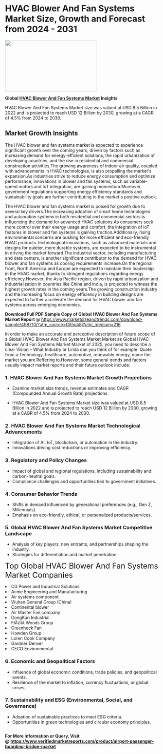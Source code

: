 <H1>HVAC Blower And Fan Systems Market Size, Growth and Forecast from 2024 - 2031</H1><img class="aligncenter size-medium wp-image-584254" src="https://thirdeyenews.in/wp-content/uploads/2024/09/Global-Market-Research-300x168.jpeg" alt="" width="300" height="168" /><p><strong>Global&nbsp;<a href="https://www.marketsizeandtrends.com/download-sample/498710/?utm_source=Github8j?utm_medium=216">HVAC Blower And Fan Systems Market</a> Insights</strong></p><p>HVAC Blower And Fan Systems Market size was valued at USD 8.5 Billion in 2022 and is projected to reach USD 12 Billion by 2030, growing at a CAGR of 4.5% from 2024 to 2030.</p><p><h2>Market Growth Insights</h2> <p>The HVAC blower and fan systems market is expected to experience significant growth over the coming years, driven by factors such as increasing demand for energy-efficient solutions, the rapid urbanization of developing countries, and the rise in residential and commercial construction activities.The growing awareness of indoor air quality, coupled with advancements in HVAC technologies, is also propelling the market's expansion.As industries strive to reduce energy consumption and optimize performance, innovations in blower and fan systems, such as variable-speed motors and IoT integration, are gaining momentum.Moreover, government regulations supporting energy efficiency standards and sustainability goals are further contributing to the market's positive outlook.</p> <p>The HVAC blower and fan systems market is poised for growth due to several key drivers.The increasing adoption of smart home technologies and automation systems in both residential and commercial sectors is influencing the demand for advanced HVAC solutions.As consumers seek more control over their energy usage and comfort, the integration of IoT features in blower and fan systems is gaining traction.Additionally, rising environmental concerns are pushing for more efficient and eco-friendly HVAC products.Technological innovations, such as advanced materials and designs for quieter, more durable systems, are expected to be instrumental in driving the market forward.The industrial sector, including manufacturing and data centers, is another significant contributor to the demand for HVAC blower and fan systems as cooling requirements increase.On the regional front, North America and Europe are expected to maintain their leadership in the HVAC market, thanks to stringent regulations regarding energy efficiency.However, the Asia Pacific region, driven by rapid urbanization and industrialization in countries like China and India, is projected to witness the highest growth rates in the coming years.The growing construction industry and the increasing focus on energy efficiency in building designs are expected to further accelerate the demand for HVAC blower and fan systems across emerging economies.<p><span class=""><strong>Download Full PDF Sample Copy of Global HVAC Blower And Fan Systems Market Report</strong> @ <a href="https://www.marketsizeandtrends.com/download-sample/498710/?utm_source=Github8j?utm_medium=216" target="_blank">https://www.marketsizeandtrends.com/download-sample/498710/?utm_source=Github8j?utm_medium=216</a></span></p><p>In order to make an accurate and perceptive description of future scope of a Global&nbsp;HVAC Blower And Fan Systems Market Market as Global&nbsp;HVAC Blower And Fan Systems Market Market of 2025, you need to describe a clear Vision &ndash; What Industry or Linda can you think of for example: Quote from a Technology, healthcare, automotive, renewable energy, name the market you are Reffering to.However, some general trends and factors usually impact market reports and their future outlook include:</p><h3>1.&nbsp;<strong>HVAC Blower And Fan Systems Market Growth Projections</strong></h3><ul><li>Examine market size trends, revenue estimates and CAGR (Compounded Annual Growth Rate) projections.</li><li><p>HVAC Blower And Fan Systems Market size was valued at USD 8.5 Billion in 2022 and is projected to reach USD 12 Billion by 2030, growing at a CAGR of 4.5% from 2024 to 2030.</p></li></ul><h3>2.&nbsp;<strong>HVAC Blower And Fan Systems Market Technological Advancements</strong></h3><ul><li>Integration of AI, IoT, blockchain, or automation in the industry.</li><li>Innovations driving cost reductions or improving efficiency.</li></ul><h3>3.&nbsp;<strong>Regulatory and Policy Changes</strong></h3><ul><li>Impact of global and regional regulations, including sustainability and carbon-neutral goals.</li><li>Compliance challenges and opportunities tied to government initiatives.</li></ul><h3>4.&nbsp;<strong>Consumer Behavior Trends</strong></h3><ul><li>Shifts in demand influenced by generational preferences (e.g., Gen Z, Millennials).</li><li>Emphasis on eco-friendly, ethical, or personalized products/services.</li></ul><h3>5.&nbsp;<strong>Global HVAC Blower And Fan Systems Market Competitive Landscape</strong></h3><ul><li>Analysis of key players, new entrants, and partnerships shaping the industry.</li><li>Strategies for differentiation and market penetration.</li></ul><p data-pm-slice="1 1 []"><span style="color: inherit; font-family: inherit; font-size: 25px;">Top Global HVAC Blower And Fan Systems Market Companies</span></p><div class="" data-test-id=""><p><li>CG Power and Industrial Solutions</li><li> Acme Engineering and Manufacturing</li><li> Air systems component</li><li> Wuhan General Group (China)</li><li> Continental blower</li><li> Air Master Fan company</li><li> DongKun Industrial</li><li> FlÃ¤kt Woods Group</li><li> Greenheck Fan</li><li> Howden Group</li><li> Loren Cook Company</li><li> Gardner Denver</li><li> CECO Environmental</li></p></div><h3>6.&nbsp;<strong>Economic and Geopolitical Factors</strong></h3><ul><li>Influence of global economic conditions, trade policies, and geopolitical events.</li><li>Resilience of the market to inflation, currency fluctuations, or global crises.</li></ul><h3>7.&nbsp;<strong>Sustainability and ESG (Environmental, Social, and Governance)</strong></h3><ul><li>Adoption of sustainable practices to meet ESG criteria.</li><li>Opportunities in green technologies and circular economy principles.</li></ul><h2><strong style="font-size: 14px;">For More Information or Query, Visit @&nbsp;</strong><a style="background-color: #ffffff; font-size: 14px;" href="https://www.marketsizeandtrends.com/report/hvac-blower-and-fan-systems-market/" target="_blank">https://www.verifiedmarketreports.com/product/airport-passenger-boarding-bridge-market</a></h2>